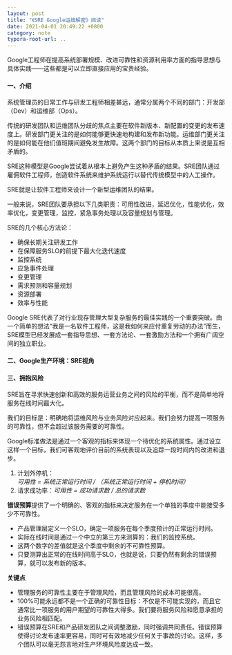 ```yaml
---
layout: post
title: "《SRE Google运维解密》阅读"
date: 2021-04-01 20:49:22 +0800
category: note
typora-root-url: ..
---
```


Google工程师在提高系统部署规模、改进可靠性和资源利用率方面的指导思想与具体实践——这些都是可以立即直接应用的宝贵经验。

<!--more-->

#### 一、介绍

系统管理员的日常工作与研发工程师相差甚远，通常分属两个不同的部门：开发部（Dev）和运维部（Ops）。

传统的研发团队和运维团队分歧的焦点主要在软件新版本、新配置的变更的发布速度上。研发部门更关注的是如何能够更快速地构建和发布新功能。运维部门更关注的是如何能在他们值班期间避免发生故障。这两个部门的目标从本质上来说是互相矛盾的。

SRE这种模型是Google尝试着从根本上避免产生这种矛盾的结果。SRE团队通过雇佣软件工程师，创造软件系统来维护系统运行以替代传统模型中的人工操作。

SRE就是让软件工程师来设计一个新型运维团队的结果。

一般来说，SRE团队要承担以下几类职责：可用性改进，延迟优化，性能优化，效率优化，变更管理，监控，紧急事务处理以及容量规划与管理。

SRE的几个核心方法论：

- 确保长期关注研发工作
- 在保障服务SLO的前提下最大化迭代速度
- 监控系统
- 应急事件处理
- 变更管理
- 需求预测和容量规划
- 资源部署
- 效率与性能

Google SRE代表了对行业现存管理大型复杂服务的最佳实践的一个重要突破。由一个简单的想法“我是一名软件工程师，这是我如何来应付重复劳动的办法”而生，SRE模型已经发展成一套指导思想、一套方法论、一套激励方法和一个拥有广阔空间的独立职业。

#### 二、Google生产环境：SRE视角



#### 三、拥抱风险

SRE旨在寻求快速创新和高效的服务运营业务之间的风险的平衡，而不是简单地将服务在线时间最大化。

我们的目标是：明确地将运维风险与业务风险对应起来。我们会努力提高一项服务的可靠性，但不会超过该服务需要的可靠性。

Google标准做法是通过一个客观的指标来体现一个待优化的系统属性。通过设立这样一个目标，我们可客观地评价目前的系统表现以及追踪一段时间内的改进和退步。

1. 计划外停机：*可用性 = 系统正常运行时间 / （系统正常运行时间 + 停机时间）*
2. 请求成功率：*可用性 = 成功请求数 / 总的请求数*

**错误预算**提供了一个明确的、客观的指标来决定服务在一个单独的季度中能接受多少不可靠性。

- 产品管理层定义一个SLO，确定一项服务在每个季度预计的正常运行时间。
- 实际在线时间是通过一个中立的第三方来测算的：我们的监控系统。
- 这两个数字的差值就是这个季度中剩余的不可靠性预算。
- 只要测算出正常的在线时间高于SLO，也就是说，只要仍然有剩余的错误预算，就可以发布新的版本。

**关键点**

- 管理服务的可靠性主要在于管理风险，而且管理风险的成本可能很高。
- 100%可能永远都不是一个正确的可靠性目标：不仅是不可能实现的，而且它通常比一项服务的用户期望的可靠性大得多。我们要将服务风险和愿意承担的业务风险相匹配。
- 错误预算在SRE和产品研发团队之间调整激励，同时强调共同责任。错误预算使得讨论发布速率更容易，同时可有效地减少任何关于事故的讨论。这样，多个团队可以毫无怨言地对生产环境风险度达成一致。

